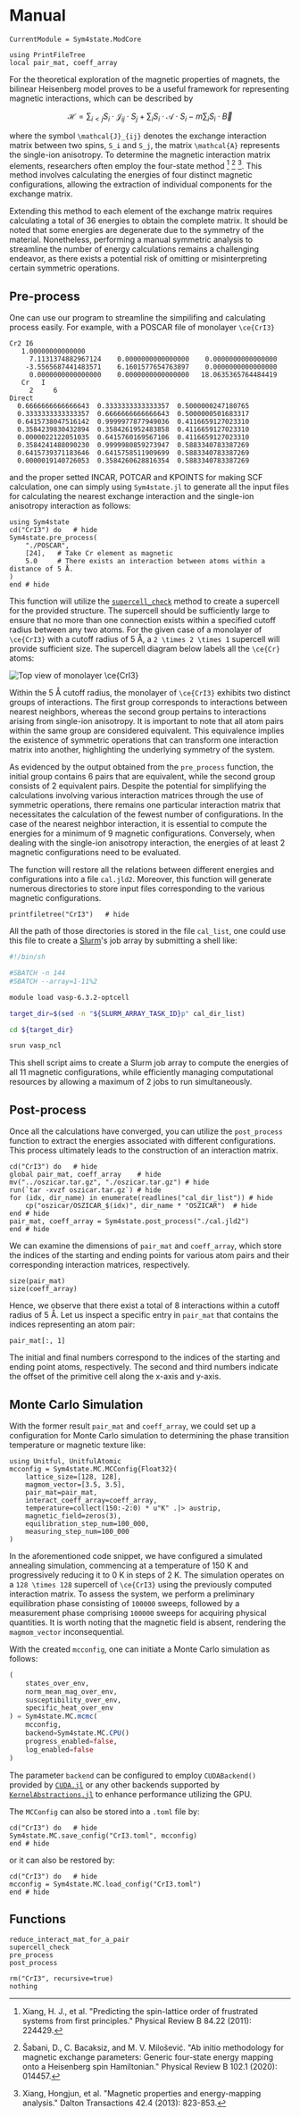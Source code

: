 # Manual

```@meta
CurrentModule = Sym4state.ModCore
```

```@setup pre_and_post
using PrintFileTree
local pair_mat, coeff_array
```

For the theoretical exploration of the magnetic properties of magnets, the bilinear Heisenberg model proves to be a useful framework for representing magnetic interactions, which can be described by

```math
\mathcal{H} = \sum_{i < j} S_i \cdot \mathcal{J}_{i j} \cdot S_j + \sum_{i} S_i \cdot \mathcal{A} \cdot S_i - m \sum_{i} S_i \cdot \vec{B}
```

where the symbol ``\mathcal{J}_{ij}`` denotes the exchange interaction matrix between two spins, ``S_i`` and ``S_j``, the matrix ``\mathcal{A}`` represents the single-ion anisotropy. To determine the magnetic interaction matrix elements, researchers often employ the four-state method [^1] [^2] [^3]. This method involves calculating the energies of four distinct magnetic configurations, allowing the extraction of individual components for the exchange matrix.

Extending this method to each element of the exchange matrix requires calculating a total of 36 energies to obtain the complete matrix. It should be noted that some energies are degenerate due to the symmetry of the material. Nonetheless, performing a manual symmetric analysis to streamline the number of energy calculations remains a challenging endeavor, as there exists a potential risk of omitting or misinterpreting certain symmetric operations.

## Pre-process

One can use our program to streamline the simpilifing and calculating process easily. For example, with a POSCAR file of monolayer ``\ce{CrI3}``

```raw
Cr2 I6                                  
   1.00000000000000     
     7.1131374882967124    0.0000000000000000    0.0000000000000000
    -3.5565687441483571    6.1601577654763897    0.0000000000000000
     0.0000000000000000    0.0000000000000000   18.0635365764484419
   Cr   I 
     2     6
Direct
  0.6666666666666643  0.3333333333333357  0.5000000247180765
  0.3333333333333357  0.6666666666666643  0.5000000501683317
  0.6415738047516142  0.9999977877949036  0.4116659127023310
  0.3584239830432894  0.3584261952483858  0.4116659127023310
  0.0000022122051035  0.6415760169567106  0.4116659127023310
  0.3584241488090230  0.9999980859273947  0.5883340783387269
  0.6415739371183646  0.6415758511909699  0.5883340783387269
  0.0000019140726053  0.3584260628816354  0.5883340783387269
```

and the proper setted INCAR, POTCAR and KPOINTS for making SCF calculation, one can simply using `Sym4state.jl` to generate all the input files for calculating the nearest exchange interaction and the single-ion anisotropy interaction as follows:

```@example pre_and_post
using Sym4state
cd("CrI3") do   # hide
Sym4state.pre_process(
    "./POSCAR",
    [24],   # Take Cr element as magnetic
    5.0     # There exists an interaction between atoms within a distance of 5 Å.
)
end # hide
```

This function will utilize the [`supercell_check`](@ref) method to create a supercell for the provided structure. The supercell should be sufficiently large to ensure that no more than one connection exists within a specified cutoff radius between any two atoms. For the given case of a monolayer of ``\ce{CrI3}`` with a cutoff radius of 5 Å, a ``2 \times 2 \times 1`` supercell will provide sufficient size. The supercell diagram below labels all the ``\ce{Cr}`` atoms:

![Top view of monolayer ``\ce{CrI3}``](figs/CONTCAR.webp)

Within the 5 Å cutoff radius, the monolayer of ``\ce{CrI3}`` exhibits two distinct groups of interactions. The first group corresponds to interactions between nearest neighbors, whereas the second group pertains to interactions arising from single-ion anisotropy. It is important to note that all atom pairs within the same group are considered equivalent. This equivalence implies the existence of symmetric operations that can transform one interaction matrix into another, highlighting the underlying symmetry of the system.

As evidenced by the output obtained from the `pre_process` function, the initial group contains 6 pairs that are equivalent, while the second group consists of 2 equivalent pairs. Despite the potential for simplifying the calculations involving various interaction matrices through the use of symmetric operations, there remains one particular interaction matrix that necessitates the calculation of the fewest number of configurations. In the case of the nearest neighbor interaction, it is essential to compute the energies for a minimum of 9 magnetic configurations. Conversely, when dealing with the single-ion anisotropy interaction, the energies of at least 2 magnetic configurations need to be evaluated.

The function will restore all the relations between different energies and configurations into a file `cal.jld2`. Moreover, this function will generate numerous directories to store input files corresponding to the various magnetic configurations.

```@example pre_and_post
printfiletree("CrI3")   # hide
```

All the path of those directories is stored in the file `cal_list`, one could use this file to create a [Slurm](https://slurm.schedmd.com/)'s job array by submitting a shell like:

```bash
#!/bin/sh

#SBATCH -n 144
#SBATCH --array=1-11%2

module load vasp-6.3.2-optcell

target_dir=$(sed -n "${SLURM_ARRAY_TASK_ID}p" cal_dir_list)

cd ${target_dir}

srun vasp_ncl
```

This shell script aims to create a Slurm job array to compute the energies of all 11 magnetic configurations, while efficiently managing computational resources by allowing a maximum of 2 jobs to run simultaneously.

## Post-process

Once all the calculations have converged, you can utilize the `post_process` function to extract the energies associated with different configurations. This process ultimately leads to the construction of an interaction matrix.

```@example pre_and_post
cd("CrI3") do   # hide
global pair_mat, coeff_array    # hide
mv("../oszicar.tar.gz", "./oszicar.tar.gz") # hide
run(`tar -xvzf oszicar.tar.gz`) # hide
for (idx, dir_name) in enumerate(readlines("cal_dir_list")) # hide
    cp("oszicar/OSZICAR_$(idx)", dir_name * "OSZICAR")  # hide
end # hide
pair_mat, coeff_array = Sym4state.post_process("./cal.jld2")
end # hide
```

We can examine the dimensions of `pair_mat` and `coeff_array`, which store the indices of the starting and ending points for various atom pairs and their corresponding interaction matrices, respectively.

```@repl pre_and_post
size(pair_mat)
size(coeff_array)
```

Hence, we observe that there exist a total of 8 interactions within a cutoff radius of 5 Å. Let us inspect a specific entry in `pair_mat` that contains the indices representing an atom pair:

```@repl pre_and_post
pair_mat[:, 1]
```

The initial and final numbers correspond to the indices of the starting and ending point atoms, respectively. The second and third numbers indicate the offset of the primitive cell along the x-axis and y-axis.

## Monte Carlo Simulation

With the former result `pair_mat` and `coeff_array`, we could set up a configuration for Monte Carlo simulation to determining the phase transition temperature or magnetic texture like:

```@repl pre_and_post
using Unitful, UnitfulAtomic
mcconfig = Sym4state.MC.MCConfig{Float32}(
    lattice_size=[128, 128],
    magmom_vector=[3.5, 3.5],
    pair_mat=pair_mat,
    interact_coeff_array=coeff_array,
    temperature=collect(150:-2:0) * u"K" .|> austrip,
    magnetic_field=zeros(3),
    equilibration_step_num=100_000,
    measuring_step_num=100_000
)
```

In the aforementioned code snippet, we have configured a simulated annealing simulation, commencing at a temperature of 150 K and progressively reducing it to 0 K in steps of 2 K. The simulation operates on a ``128 \times 128`` supercell of ``\ce{CrI3}`` using the previously computed interaction matrix. To assess the system, we perform a preliminary equilibration phase consisting of ``100000`` sweeps, followed by a measurement phase comprising ``100000`` sweeps for acquiring physical quantities. It is worth noting that the magnetic field is absent, rendering the `magmom_vector` inconsequential.

With the created `mcconfig`, one can initiate a Monte Carlo simulation as follows:

```julia
(
    states_over_env,
    norm_mean_mag_over_env,
    susceptibility_over_env,
    specific_heat_over_env
) = Sym4state.MC.mcmc(
    mcconfig,
    backend=Sym4state.MC.CPU()
    progress_enabled=false,
    log_enabled=false
)
```

The parameter `backend` can be configured to employ `CUDABackend()` provided by [`CUDA.jl`](https://github.com/JuliaGPU/CUDA.jl) or any other backends supported by [`KernelAbstractions.jl`](https://github.com/JuliaGPU/KernelAbstractions.jl) to enhance performance utilizing the GPU.

The `MCConfig` can also be stored into a `.toml` file by:

```@example pre_and_post
cd("CrI3") do   # hide
Sym4state.MC.save_config("CrI3.toml", mcconfig)
end # hide
```

or it can also be restored by:

```@example pre_and_post
cd("CrI3") do   # hide
mcconfig = Sym4state.MC.load_config("CrI3.toml")
end # hide
```

## Functions

```@docs
reduce_interact_mat_for_a_pair
supercell_check
pre_process
post_process
```

```@eval
rm("CrI3", recursive=true)
nothing
```

[^1]: Xiang, H. J., et al. "Predicting the spin-lattice order of frustrated systems from first principles." Physical Review B 84.22 (2011): 224429.
[^2]: Šabani, D., C. Bacaksiz, and M. V. Milošević. "Ab initio methodology for magnetic exchange parameters: Generic four-state energy mapping onto a Heisenberg spin Hamiltonian." Physical Review B 102.1 (2020): 014457.
[^3]: Xiang, Hongjun, et al. "Magnetic properties and energy-mapping analysis." Dalton Transactions 42.4 (2013): 823-853.
